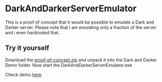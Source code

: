 # DarkAndDarkerServerEmulator

This is a proof of concept that it would be possible to emulate a Dark and Darker server. Please note that I am emulating only a fraction of the server and i even hardcoded that. 

## Try it yourself
Download the [proof-of-concept.zip](https://github.com/gookie-dev/DarkAndDarkerServerEmulator/releases/download/0.1/proof-of-concept.zip) and unpack it into the Dark and Darker Demo folder. Now start the DarkAndDarkerServerEmulator.exe

Check demo [here](https://bit.ly/3ZEUkxp).

